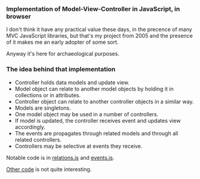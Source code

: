 ### Implementation of Model-View-Controller in JavaScript, in browser

I don't think it have any practical value these days, in the precence of many MVC JavaScript libraries,
but that's my project from 2005 and the presence of it makes me an early adopter of some sort.

Anyway it's here for archaeological purposes.

### The idea behind that implementation

* Controller holds data models and update view.
* Model object can relate to another model objects by holding it in collections or in attributes.
* Controller object can relate to another controller objects in a similar way.
* Models are singletons.
* One model object may be used in a number of controllers.
* If model is updated, the controller receives event and updates view accordingly.
* The events are propagates through related models and through all related controllers.
* Controllers may be selective at events they receive.

Notable code is in
[relations.js](https://github.com/senotrusov/foam/blob/master/foam/foam_relations.js) and 
[events.js](https://github.com/senotrusov/foam/blob/master/foam/foam_events.js).

[Other code](https://github.com/senotrusov/foam/tree/master/foam) is not quite interesting.
